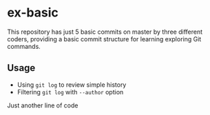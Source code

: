 ex-basic
========

This repository has just 5 basic commits on master by three different coders, providing a basic commit structure for learning exploring Git commands.

## Usage

* Using `git log` to review simple history
* Filtering `git log` with `--author` option

Just another line of code
